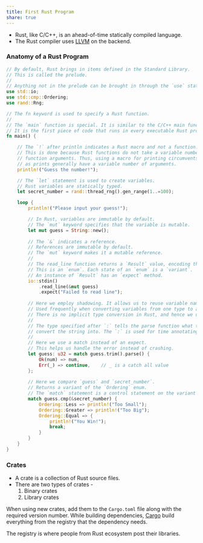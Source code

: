 ```yaml
---
title: First Rust Program
share: true
---
```


* Rust, like C/C++, is an ahead-of-time statically compiled language.
* The Rust compiler uses [LLVM](./LLVM.md) on the backend.

### Anatomy of a Rust Program

````rust
// By default, Rust brings in items defined in the Standard Library.
// This is called the prelude.
//
// Anything not in the prelude can be brought in through the `use` statement.
use std::io;
use std::cmp::Ordering;
use rand::Rng;

// The fn keyword is used to specify a Rust function.
//
// The `main` function is special. It is similar to the C/C++ main function.
// It is the first piece of code that runs in every executable Rust program.
fn main() {

	// The `!` after println indicates a Rust macro and not a function.
	// This is done because Rust functions do not take a variable number of
	// function arguments. Thus, using a macro for printing circumvents that,
	// as prints generally have a variable number of arguments.
	println!("Guess the number!");

	// The `let` statement is used to create variables.
	// Rust variables are statically typed.
	let secret_number = rand::thread_rng().gen_range(1..=100);

	loop {
		println!("Please input your guess!");

		// In Rust, variables are immutable by default.
		// The `mut` keyword specifies that the variable is mutable.
		let mut guess = String::new();
	
		// The `&` indicates a reference.
		// References are immutable by default.
		// The `mut` keyword makes it a mutable reference.
		//
		// The read_line function returns a `Result` value, encoding the error
		// This is an `enum`. Each state of an `enum` is a `variant`.
		// An instance of `Result` has an `expect` method.
		io::stdin()
			.read_line(&mut guess)
			.expect("Failed to read line");
	
		// Here we employ shadowing. It allows us to reuse variable names.
		// Used frequently when converting variables from one type to another.
		// There is no implicit type conversion in Rust, and hence we use shadowing.
		//
		// The type specified after `:` tells the parse function what type to
		// convert the string into. The `:` is used for time annotating types.
		//
		// Here we use a match instead of an expect.
		// This helps us handle the error instead of crashing.
		let guess: u32 = match guess.trim().parse() {
			Ok(num) => num,
			Err(_) => continue,    // _ is a catch all value
		};
	
		// Here we compare `guess` and `secret_number`.
		// Returns a variant of the `Ordering` enum.
		// The `match` statement is a control statement on the variant returned.
		match guess.cmp(&secret_number) {
			Ordering::Less => println!("Too Small");
			Ordering::Greater => println!("Too Big");
			Ordering::Equal => {
				println!("You Win!");
				break;
			}
		}
	}
}
````

### Crates

* A crate is a collection of Rust source files.
* There are two types of crates - 
  1. Binary crates
  1. Library crates

When using new crates, add them to the `Cargo.toml` file along with the required version number. While building dependencies, [Cargo](./Cargo.md) build everything from the registry that the dependency needs.

The registry is where people from Rust ecosystem post their libraries.
